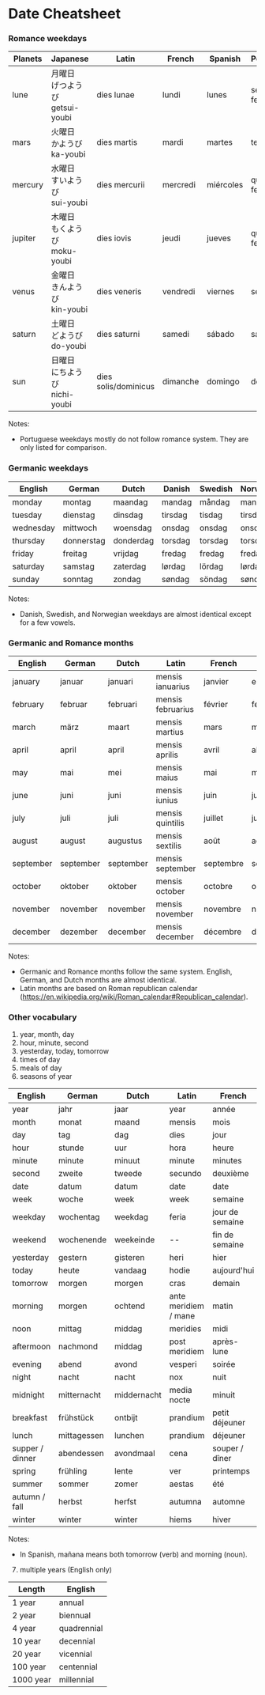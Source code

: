 # Date Cheatsheet

### Romance weekdays

| Planets   | Japanese                              | Latin             | French    | Spanish   | Portuguese    | Italian   | Romanian  |
| --        | --                                    | --                | --        | --        | --            | --        | --        |
| lune      | 月曜日<br>げつようび<br>getsui-youbi  | dies lunae        | lundi     | lunes     | segunda-feira | lunedi    | luni      |
| mars      | 火曜日<br>かようび  <br>ka-youbi      | dies martis       | mardi     | martes    | terça-feira   | martedi   | marţi     |
| mercury   | 水曜日<br>すいようび<br>sui-youbi     | dies mercurii     | mercredi  | miércoles | quarta-feira  | mercoledi | miercuri  |
| jupiter   | 木曜日<br>もくようび<br>moku-youbi    | dies iovis        | jeudi     | jueves    | quinta-feira  | giovedi   | joi       |
| venus     | 金曜日<br>きんようび<br>kin-youbi     | dies veneris      | vendredi  | viernes   | sexta-feira   | venerdi   | vineri    |
| saturn    | 土曜日<br>どようび  <br>do-youbi      | dies saturni      | samedi    | sábado    | sábado        | sabato    | sâmbătă   |
| sun       | 日曜日<br>にちようび<br>nichi-youbi| dies solis/dominicus | dimanche  | domingo   | domingo       | domenica  | duminică  |

Notes:

* Portuguese weekdays mostly do not follow romance system. They are only listed for comparison.

### Germanic weekdays

| English   | German        | Dutch     | Danish    | Swedish   | Norwegian | Finnish       | Icelandic     |
| --        | --            | --        | --        | --        | --        | --            | --            |
| monday    | montag        | maandag   | mandag    | måndag    | mandag    | maanantai     | mánudagur     |
| tuesday   | dienstag      | dinsdag   | tirsdag   | tisdag    | tirsdag   | tiistai       | Þriðjudagur   |
| wednesday | mittwoch      | woensdag  | onsdag    | onsdag    | onsdag    | keskiviikko   | miðvikudagur  |
| thursday  | donnerstag    | donderdag | torsdag   | torsdag   | torsdag   | torstai       | fimmtudagur   |
| friday    | freitag       | vrijdag   | fredag    | fredag    | fredag    | perjantai     | föstudagur    |
| saturday  | samstag       | zaterdag  | lørdag    | lördag    | lørdag    | lauantai      | laugardagur   |
| sunday    | sonntag       | zondag    | søndag    | söndag    | søndag    | sunnuntai     | sunnudagur    |

Notes:

* Danish, Swedish, and Norwegian weekdays are almost identical except for a few vowels.

### Germanic and Romance months

| English   | German    | Dutch     | Latin             | French    | Spanish   | Portuguese    | Italian   | Romanian      |
| --        | --        | --        | --                | --        | --        | --            | --        | --            |
| january   | januar    | januari   | mensis ianuarius  | janvier   | enero     | janeiro       | gennaio   | ianuarie      |
| february  | februar   | februari  | mensis februarius | février   | febrero   | fevereiro     | febbraio  | februarie     |
| march     | märz      | maart     | mensis martius    | mars      | marzo     | março         | marzo     | martie        |
| april     | april     | april     | mensis aprilis    | avril     | abril     | abril         | aprile    | aprilie       |
| may       | mai       | mei       | mensis maius      | mai       | mayo      | maio          | maggio    | mai           |
| june      | juni      | juni      | mensis iunius     | juin      | junio     | junho         | giugno    | iunie         |
| july      | juli      | juli      | mensis quintilis  | juillet   | julio     | julho         | luglio    | iulie         |
| august    | august    | augustus  | mensis sextilis   | août      | agosto    | agosto        | agosto    | august        |
| september | september | september | mensis september  | septembre | septiembre| setembro      | settembre | septembrie    |
| october   | oktober   | oktober   | mensis october    | octobre   | octubre   | outubro       | ottobre   | octombrie     |
| november  | november  | november  | mensis november   | novembre  | noviembre | novembro      | novembre  | noiembrie     |
| december  | dezember  | december  | mensis december   | décembre  | diciembre | dezembro      | dicembre  | decembrie     |

Notes:

* Germanic and Romance months follow the same system. English, German, and Dutch months are almost identical.
* Latin months are based on Roman republican calendar (https://en.wikipedia.org/wiki/Roman_calendar#Republican_calendar).

### Other vocabulary

1. year, month, day
1. hour, minute, second
1. yesterday, today, tomorrow
1. times of day
1. meals of day
1. seasons of year

| English           | German        | Dutch         | Latin                 | French                | Spanish       | Portuguese    | Italian           |
| --                | --            | --            | --                    | --                    | --            | --            | --                |
| year              | jahr          | jaar          | year                  | année                 | año           | ano           | anno              |
| month             | monat         | maand         | mensis                | mois                  | mes           | mês           | mese              |
| day               | tag           | dag           | dies                  | jour                  | día           | dia           | giorno            |
| hour              | stunde        | uur           | hora                  | heure                 | hora          | hora          | ora               |
| minute            | minute        | minuut        | minute                | minutes               | minuto        | minuto        | minuto            |
| second            | zweite        | tweede        | secundo               | deuxième              | segundo       | segundo       | secondo           |
| date              | datum         | datum         | date                  | date                  | fecha         | data          | data              |
| week              | woche         | week          | week                  | semaine               | semana        | semana        | settimana         |
| weekday           | wochentag     | weekdag       | feria                 | jour de semaine       | día laborable | dia da semana | giorno feriale    |
| weekend           | wochenende    | weekeinde     | --                    | fin de semaine        | fin de semana | fim de semana | fine settimana    |
| yesterday         | gestern       | gisteren      | heri                  | hier                  | ayer          | ontem         | ieri              |
| today             | heute         | vandaag       | hodie                 | aujourd'hui           | hoy           | hoje          | oggi              |
| tomorrow          | morgen        | morgen        | cras                  | demain                | mañana        | amanhã        | domani            |
| morning           | morgen        | ochtend       | ante meridiem / mane  | matin                 | mañana        | manhã         | mattina           |
| noon              | mittag        | middag        | meridies              | midi                  | mediodía      | meio-dia      | mezzogiorno       |
| aftermoon         | nachmond      | middag        | post meridiem         | après-lune            | tarde         | tarde         | pomeriggio        |
| evening           | abend         | avond         | vesperi               | soirée                | tarde         | noite         | sera              |
| night             | nacht         | nacht         | nox                   | nuit                  | noche         | noite         | notte             |
| midnight          | mitternacht   | middernacht   | media nocte           | minuit                | medianoche    | meia-noite    | mezzanotte        |
| breakfast         | frühstück     | ontbijt       | prandium              | petit déjeuner        | desayuno      | pequeno-almoço| colazione         |
| lunch             | mittagessen   | lunchen       | prandium              | déjeuner              | almuerzo      | almoço        | pranzo            |
| supper / dinner   | abendessen    | avondmaal     | cena                  | souper / dîner        | cena          | ceia          | cena              |
| spring            | frühling      | lente         | ver                   | printemps             | primavera     | primavera     | primavera         |
| summer            | sommer        | zomer         | aestas                | été                   | verano        | verão         | estate            |
| autumn / fall     | herbst        | herfst        | autumna               | automne               | otoño         | outono        | autunno           |
| winter            | winter        | winter        | hiems                 | hiver                 | invierno      | inverno       | inverno           |

Notes:

* In Spanish, mañana means both tomorrow (verb) and morning (noun).

7. multiple years (English only)

| Length    | English       |
| --        | --            |
| 1 year    | annual        |
| 2 year    | biennual      |
| 4 year    | quadrennial   |
| 10 year   | decennial     |
| 20 year   | vicennial     |
| 100 year  | centennial    |
| 1000 year | millennial    |

